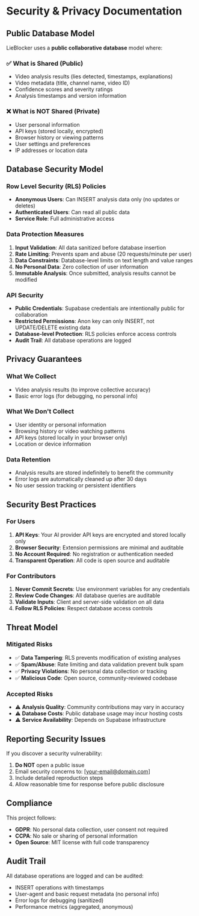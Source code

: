 # Security & Privacy Documentation

## Public Database Model

LieBlocker uses a **public collaborative database** model where:

### ✅ What is Shared (Public)
- Video analysis results (lies detected, timestamps, explanations)
- Video metadata (title, channel name, video ID)
- Confidence scores and severity ratings
- Analysis timestamps and version information

### ❌ What is NOT Shared (Private)
- User personal information
- API keys (stored locally, encrypted)
- Browser history or viewing patterns
- User settings and preferences
- IP addresses or location data

## Database Security Model

### Row Level Security (RLS) Policies
- **Anonymous Users**: Can INSERT analysis data only (no updates or deletes)
- **Authenticated Users**: Can read all public data
- **Service Role**: Full administrative access

### Data Protection Measures
1. **Input Validation**: All data sanitized before database insertion
2. **Rate Limiting**: Prevents spam and abuse (20 requests/minute per user)
3. **Data Constraints**: Database-level limits on text length and value ranges
4. **No Personal Data**: Zero collection of user information
5. **Immutable Analysis**: Once submitted, analysis results cannot be modified

### API Security
- **Public Credentials**: Supabase credentials are intentionally public for collaboration
- **Restricted Permissions**: Anon key can only INSERT, not UPDATE/DELETE existing data
- **Database-level Protection**: RLS policies enforce access controls
- **Audit Trail**: All database operations are logged

## Privacy Guarantees

### What We Collect
- Video analysis results (to improve collective accuracy)
- Basic error logs (for debugging, no personal info)

### What We Don't Collect
- User identity or personal information
- Browsing history or video watching patterns
- API keys (stored locally in your browser only)
- Location or device information

### Data Retention
- Analysis results are stored indefinitely to benefit the community
- Error logs are automatically cleaned up after 30 days
- No user session tracking or persistent identifiers

## Security Best Practices

### For Users
1. **API Keys**: Your AI provider API keys are encrypted and stored locally only
2. **Browser Security**: Extension permissions are minimal and auditable
3. **No Account Required**: No registration or authentication needed
4. **Transparent Operation**: All code is open source and auditable

### For Contributors
1. **Never Commit Secrets**: Use environment variables for any credentials
2. **Review Code Changes**: All database queries are auditable
3. **Validate Inputs**: Client and server-side validation on all data
4. **Follow RLS Policies**: Respect database access controls

## Threat Model

### Mitigated Risks
- ✅ **Data Tampering**: RLS prevents modification of existing analyses
- ✅ **Spam/Abuse**: Rate limiting and data validation prevent bulk spam
- ✅ **Privacy Violations**: No personal data collection or tracking
- ✅ **Malicious Code**: Open source, community-reviewed codebase

### Accepted Risks
- ⚠️ **Analysis Quality**: Community contributions may vary in accuracy
- ⚠️ **Database Costs**: Public database usage may incur hosting costs
- ⚠️ **Service Availability**: Depends on Supabase infrastructure

## Reporting Security Issues

If you discover a security vulnerability:

1. **Do NOT** open a public issue
2. Email security concerns to: [your-email@domain.com]
3. Include detailed reproduction steps
4. Allow reasonable time for response before public disclosure

## Compliance

This project follows:
- **GDPR**: No personal data collection, user consent not required
- **CCPA**: No sale or sharing of personal information
- **Open Source**: MIT license with full code transparency

## Audit Trail

All database operations are logged and can be audited:
- INSERT operations with timestamps
- User-agent and basic request metadata (no personal info)
- Error logs for debugging (sanitized)
- Performance metrics (aggregated, anonymous)
